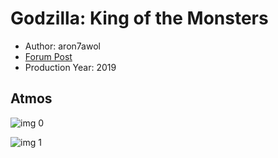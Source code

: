 # Godzilla: King of the Monsters

* Author: aron7awol
* [Forum Post](https://www.avsforum.com/threads/bass-eq-for-filtered-movies.2995212/post-58419046)
* Production Year: 2019

## Atmos

![img 0](https://i.imgur.com/Jc6ZNSs.jpg)

![img 1](https://i.imgur.com/MQoi07W.png)

